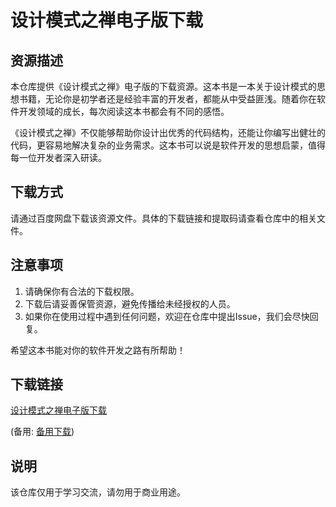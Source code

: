 # 设计模式之禅电子版下载

## 资源描述

本仓库提供《设计模式之禅》电子版的下载资源。这本书是一本关于设计模式的思想书籍，无论你是初学者还是经验丰富的开发者，都能从中受益匪浅。随着你在软件开发领域的成长，每次阅读这本书都会有不同的感悟。

《设计模式之禅》不仅能够帮助你设计出优秀的代码结构，还能让你编写出健壮的代码，更容易地解决复杂的业务需求。这本书可以说是软件开发的思想启蒙，值得每一位开发者深入研读。

## 下载方式

请通过百度网盘下载该资源文件。具体的下载链接和提取码请查看仓库中的相关文件。

## 注意事项

1. 请确保你有合法的下载权限。
2. 下载后请妥善保管资源，避免传播给未经授权的人员。
3. 如果你在使用过程中遇到任何问题，欢迎在仓库中提出Issue，我们会尽快回复。

希望这本书能对你的软件开发之路有所帮助！

## 下载链接
[设计模式之禅电子版下载](https://pan.quark.cn/s/e0dc55ae88b8) 

(备用: [备用下载](https://pan.baidu.com/s/1VoI1_o3Uk3LuMZCPa5Eibw?pwd=1234))

## 说明

该仓库仅用于学习交流，请勿用于商业用途。
